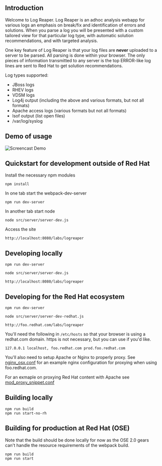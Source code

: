 ## Introduction

Welcome to Log Reaper.  Log Reaper is an adhoc analysis webapp for various logs an emphasis on break/fix and identification of errors and solutions.
When you parse a log you will be presented with a custom tailored view for that particular log type, with automatic solution recommendations, and with targeted analysis.

One key feature of Log Reaper is that your log files are **never** uploaded to a server to be parsed.  All parsing is done within your browser.
The only pieces of information transmitted to any server is the top ERROR-like log lines are sent to Red Hat to get solution recommendations.

Log types supported:

* JBoss logs
* RHEV logs
* VDSM logs
* Log4j output (including the above and various formats, but not all formats)
* Apache access logs (various formats but not all formats)
* lsof output (list open files)
* /var/log/syslog

## Demo of usage

![Screencast Demo](https://cloud.githubusercontent.com/assets/2019830/13253877/62b798f2-da0c-11e5-8776-22d33b8b3fa1.gif "Screencast demo")


## Quickstart for development outside of Red Hat

Install the necessary npm modules

    npm install

In one tab start the webpack-dev-server

    npm run dev-server

In another tab start node

    node src/server/server-dev.js

Access the site

    http://localhost:8080/labs/logreaper


## Developing locally

    npm run dev-server

    node src/server/server-dev.js

    http://localhost:8080/labs/logreaper


## Developing for the Red Hat ecosystem

    npm run dev-server

    node src/server/server-dev-redhat.js

    http://foo.redhat.com/labs/logreaper

You'll need the following in `/etc/hosts` so that your browser is using a redhat.com domain.  https is not necessary, but you can use if you'd like.

    127.0.0.1 localhost, foo.redhat.com prod.foo.redhat.com

You'll also need to setup Apache or Nginx to properly proxy.  See [nginx_osx.conf](https://github.com/engineersamuel/logreaper/blob/master/config/nginx_osx.conf) for an example nginx configuration for proxying when using foo.redhat.com.

For an exmaple on proxying Red Hat content with Apache see [mod_proxy_snippet.conf](https://github.com/engineersamuel/logreaper/blob/master/config/mod_proxy_snippet.conf)

## Building locally

    npm run build
    npm run start-no-rh

## Building for production at Red Hat (OSE)

Note that the build should be done locally for now as the OSE 2.0 gears can't handle the resource requirements of the webpack build.

    npm run build
    npm run start

